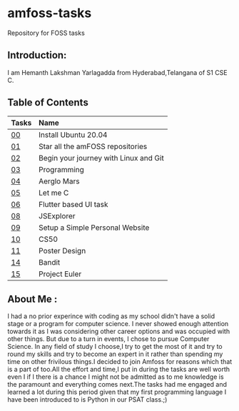 # amfoss-tasks
Repository for FOSS tasks

## Introduction:

I am Hemanth Lakshman Yarlagadda from Hyderabad,Telangana of S1 CSE C.

## Table of Contents
|Tasks|Name|
|:----|:---|
|[00][1]|Install Ubuntu 20.04 |
|[01][2]|Star all the amFOSS repositories|
|[02][3]|Begin your journey with Linux and Git|
|[03][4]|Programming|
|[04][5]|Aerglo Mars|
|[05][6]|Let me C|
|[06][7]|Flutter based UI task|
|[08][8]|JSExplorer|
|[09][9]|Setup a Simple Personal Website|
|[10][10]| CS50|
|[11][11]|Poster Design |
|[14][12]|Bandit|
|[15][13]|Project Euler|

[1]:https://github.com/Hemanth-Yarlagadda03/amfoss-tasks/tree/main/Task-00
[2]:https://github.com/Hemanth-Yarlagadda03/amfoss-tasks/tree/main/Task-01
[3]:https://github.com/Hemanth-Yarlagadda03/amfoss-tasks/tree/main/Task-02
[4]:https://github.com/Hemanth-Yarlagadda03/amfoss-tasks/tree/main/Task-03
[5]:https://github.com/Hemanth-Yarlagadda03/amfoss-tasks/tree/main/Task-04
[6]:https://github.com/Hemanth-Yarlagadda03/amfoss-tasks/tree/main/Task-05
[7]:https://github.com/Hemanth-Yarlagadda03/amfoss-tasks/tree/main/Task-06
[8]:https://github.com/Hemanth-Yarlagadda03/amfoss-tasks/tree/main/Task-08
[9]:https://github.com/Hemanth-Yarlagadda03/amfoss-tasks/tree/main/Task-09
[10]:https://github.com/Hemanth-Yarlagadda03/amfoss-tasks/tree/main/Task-10
[11]:https://github.com/Hemanth-Yarlagadda03/amfoss-tasks/tree/main/Task-11
[12]:https://github.com/Hemanth-Yarlagadda03/amfoss-tasks/tree/main/Task-14
[13]:https://github.com/Hemanth-Yarlagadda03/amfoss-tasks/tree/main/Task-15


## About Me :
I had a no prior experince with coding as my school didn't have a solid stage or a program for computer science. I never showed enough attention towards it as I was considering other career options and was occupied with other things. But due to a turn in events, I chose to pursue Computer Science. In any field of study I choose,I try to get the most of it and try to round my skills and try to become an expert in it rather than spending my time on other frivilous things.I decided to join Amfoss for reasons which that is a part of too.All the effort and time,I put in during the tasks are well worth even I if I there is a chance I might not be admitted as to me knowledge is the paramount and everything comes next.The tasks had me engaged and learned a lot during this period given that my first programming language I have been introduced to is Python in our PSAT class.;)
